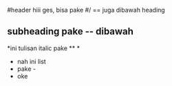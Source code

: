 #header hiii ges, bisa pake #/ == juga dibawah heading

subheading pake -- dibawah
--

*ini tulisan italic pake ** *

- nah ini list
- pake -
-  oke

